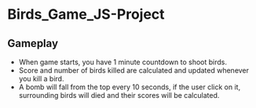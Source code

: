 # Birds_Game_JS-Project

## Gameplay

* When game starts, you have 1 minute countdown to shoot birds.
* Score and number of birds killed are calculated and updated whenever you kill a bird.
* A bomb will fall from the top every 10 seconds, if the user click on it, surrounding birds will died and their scores will be calculated.
